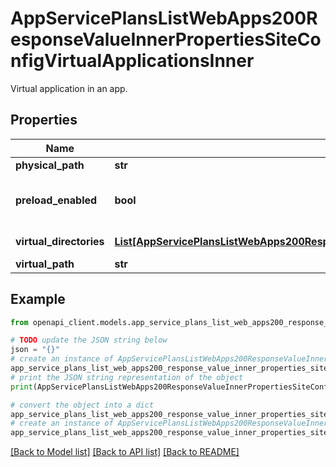 # AppServicePlansListWebApps200ResponseValueInnerPropertiesSiteConfigVirtualApplicationsInner

Virtual application in an app.

## Properties

Name | Type | Description | Notes
------------ | ------------- | ------------- | -------------
**physical_path** | **str** | Physical path. | [optional] 
**preload_enabled** | **bool** | &lt;code&gt;true&lt;/code&gt; if preloading is enabled; otherwise, &lt;code&gt;false&lt;/code&gt;. | [optional] 
**virtual_directories** | [**List[AppServicePlansListWebApps200ResponseValueInnerPropertiesSiteConfigVirtualApplicationsInnerVirtualDirectoriesInner]**](AppServicePlansListWebApps200ResponseValueInnerPropertiesSiteConfigVirtualApplicationsInnerVirtualDirectoriesInner.md) | Virtual directories for virtual application. | [optional] 
**virtual_path** | **str** | Virtual path. | [optional] 

## Example

```python
from openapi_client.models.app_service_plans_list_web_apps200_response_value_inner_properties_site_config_virtual_applications_inner import AppServicePlansListWebApps200ResponseValueInnerPropertiesSiteConfigVirtualApplicationsInner

# TODO update the JSON string below
json = "{}"
# create an instance of AppServicePlansListWebApps200ResponseValueInnerPropertiesSiteConfigVirtualApplicationsInner from a JSON string
app_service_plans_list_web_apps200_response_value_inner_properties_site_config_virtual_applications_inner_instance = AppServicePlansListWebApps200ResponseValueInnerPropertiesSiteConfigVirtualApplicationsInner.from_json(json)
# print the JSON string representation of the object
print(AppServicePlansListWebApps200ResponseValueInnerPropertiesSiteConfigVirtualApplicationsInner.to_json())

# convert the object into a dict
app_service_plans_list_web_apps200_response_value_inner_properties_site_config_virtual_applications_inner_dict = app_service_plans_list_web_apps200_response_value_inner_properties_site_config_virtual_applications_inner_instance.to_dict()
# create an instance of AppServicePlansListWebApps200ResponseValueInnerPropertiesSiteConfigVirtualApplicationsInner from a dict
app_service_plans_list_web_apps200_response_value_inner_properties_site_config_virtual_applications_inner_from_dict = AppServicePlansListWebApps200ResponseValueInnerPropertiesSiteConfigVirtualApplicationsInner.from_dict(app_service_plans_list_web_apps200_response_value_inner_properties_site_config_virtual_applications_inner_dict)
```
[[Back to Model list]](../README.md#documentation-for-models) [[Back to API list]](../README.md#documentation-for-api-endpoints) [[Back to README]](../README.md)



